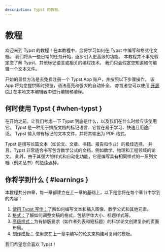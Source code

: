 ```yaml
---
description: Typst 的教程。
---
```


# 教程
欢迎来到 Typst 的教程！在本教程中，您将学习如何在 Typst 中编写和格式化文档。
我们将从一些日常的任务开始，逐步引入更高级的功能。
本教程并不事先假定您了解 Typst、其他标记语言或相关的编程技术。
我们只会假定您知道如何编辑一个文本文件。

开始的最佳方法是去免费注册一个 Typst App 账户，并按照以下步骤操作。
该 App 将为您提供即时预览，语法高亮和强大的自动补全。
亦或者您可以使用 [开源 CLI](https://github.com/typst/typst) 在本地文本编辑器中进行编辑和编译。

## 何时使用 Typst { #when-typst }
在开始之前，让我们考虑一下 Typst 到底是什么，以及我们在什么时候应该使用它。
Typst 是一种用于排版文档的标记语言，它旨在易于学习、快速且用途广泛。
Typst 输入带有标记的文本文件，并将其输出为 PDF 格式。

Typst 是撰写长篇文本（如论文、文章、书籍、报告和作业）的极佳选择。
并且，Typst 非常适合书写包含数学公式的文档，例如数学、物理和工程领域的论文。
此外，由于其强大的样式和自动化功能，它是编写具有相同样式的一系列文档（例如丛书）的绝佳选择。

## 你将学到什么 { #learnings }
本教程共分四章，每一章都建立在上一章的基础上，以下是您将在每个章节中学到的内容：

1. [使用 Typst 写作：]($tutorial/writing-in-typst)了解如何编写文本和插入图像、数学公式和其他元素。
2. [格式：]($tutorial/formatting)了解如何调整文稿的格式，包括字体大小、标题样式等。
3. [高级样式：]($tutorial/advanced-styling)为有排版要求（如作者列表和短标题）的科学论文创建复杂的页面布局。
4. [制作模板：]($tutorial/making-a-template) 使用您在上一章中编写的论文来构建可复用的模板。

我们希望您会喜欢 Typst！
